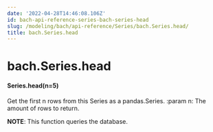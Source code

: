 ```yaml
---
date: '2022-04-28T14:46:08.106Z'
id: bach-api-reference-series-bach-series-head
slug: /modeling/bach/api-reference/Series/bach.Series.head/
title: bach.Series.head
---
```


# bach.Series.head


#### Series.head(n=5)
Get the first n rows from this Series as a pandas.Series.
:param n: The amount of rows to return.

**NOTE**: This function queries the database.

<!-- !! processed by numpydoc !! -->
